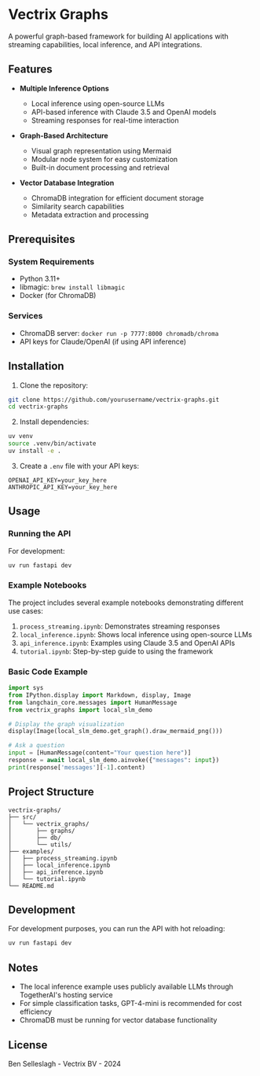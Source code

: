 # Vectrix Graphs

A powerful graph-based framework for building AI applications with streaming capabilities, local inference, and API integrations.

## Features

- **Multiple Inference Options**
  - Local inference using open-source LLMs
  - API-based inference with Claude 3.5 and OpenAI models
  - Streaming responses for real-time interaction

- **Graph-Based Architecture**
  - Visual graph representation using Mermaid
  - Modular node system for easy customization
  - Built-in document processing and retrieval

- **Vector Database Integration**
  - ChromaDB integration for efficient document storage
  - Similarity search capabilities
  - Metadata extraction and processing

## Prerequisites

### System Requirements
- Python 3.11+
- libmagic: `brew install libmagic`
- Docker (for ChromaDB)

### Services
- ChromaDB server: `docker run -p 7777:8000 chromadb/chroma`
- API keys for Claude/OpenAI (if using API inference)

## Installation

1. Clone the repository:
```bash
git clone https://github.com/yourusername/vectrix-graphs.git
cd vectrix-graphs
```

2. Install dependencies:
```bash
uv venv
source .venv/bin/activate
uv install -e .
```

3. Create a `.env` file with your API keys:
```env
OPENAI_API_KEY=your_key_here
ANTHROPIC_API_KEY=your_key_here
```

## Usage

### Running the API
For development:
```bash
uv run fastapi dev
```

### Example Notebooks

The project includes several example notebooks demonstrating different use cases:

1. `process_streaming.ipynb`: Demonstrates streaming responses
2. `local_inference.ipynb`: Shows local inference using open-source LLMs
3. `api_inference.ipynb`: Examples using Claude 3.5 and OpenAI APIs
4. `tutorial.ipynb`: Step-by-step guide to using the framework

### Basic Code Example

```python
import sys
from IPython.display import Markdown, display, Image
from langchain_core.messages import HumanMessage
from vectrix_graphs import local_slm_demo

# Display the graph visualization
display(Image(local_slm_demo.get_graph().draw_mermaid_png()))

# Ask a question
input = [HumanMessage(content="Your question here")]
response = await local_slm_demo.ainvoke({"messages": input})
print(response['messages'][-1].content)
```

## Project Structure

```
vectrix-graphs/
├── src/
│   └── vectrix_graphs/
│       ├── graphs/
│       ├── db/
│       └── utils/
├── examples/
│   ├── process_streaming.ipynb
│   ├── local_inference.ipynb
│   ├── api_inference.ipynb
│   └── tutorial.ipynb
└── README.md
```

## Development

For development purposes, you can run the API with hot reloading:
```bash
uv run fastapi dev
```

## Notes

- The local inference example uses publicly available LLMs through TogetherAI's hosting service
- For simple classification tasks, GPT-4-mini is recommended for cost efficiency
- ChromaDB must be running for vector database functionality

## License

Ben Selleslagh - Vectrix BV - 2024